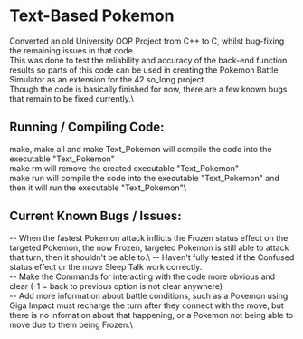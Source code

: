 # Text-Based Pokemon
Converted an old University OOP Project from C++ to C, whilst bug-fixing the remaining issues in that code.\
This was done to test the reliability and accuracy of the back-end function results so parts of this code can be used in creating the Pokemon Battle Simulator as an extension for the 42 so_long project.\
Though the code is basically finished for now, there are a few known bugs that remain to be fixed currently.\
## Running / Compiling Code:
make, make all and make Text_Pokemon will compile the code into the executable "Text_Pokemon"\
make rm will remove the created executable "Text_Pokemon"\
make run will compile the code into the executable "Text_Pokemon" and then it will run the executable "Text_Pokemon"\
## Current Known Bugs / Issues:
--  When the fastest Pokemon attack inflicts the Frozen status effect on the targeted Pokemon, the now Frozen, targeted Pokemon is still able to attack that turn, then it shouldn't be able to.\ 
--  Haven't fully tested if the Confused status effect or the move Sleep Talk work correctly.\
--  Make the Commands for interacting with the code more obvious and clear (-1 = back to previous option is not clear anywhere)\
--  Add more information about battle conditions, such as a Pokemon using Giga Impact must recharge the turn after they connect with the move, but there is no infomation about that happening, or a Pokemon not being able to move due to them being Frozen.\
